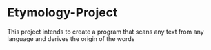 # Etymology-Project
This project intends to create a program that scans any text from any language and derives the origin of the words
